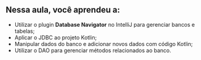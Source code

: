 ## Nessa aula, você aprendeu a:

- Utilizar o plugin **Database Navigator** no IntelliJ para gerenciar bancos e tabelas;
- Aplicar o JDBC ao projeto Kotlin;
- Manipular dados do banco e adicionar novos dados com código Kotlin;
- Utilizar o DAO para gerenciar métodos relacionados ao banco.